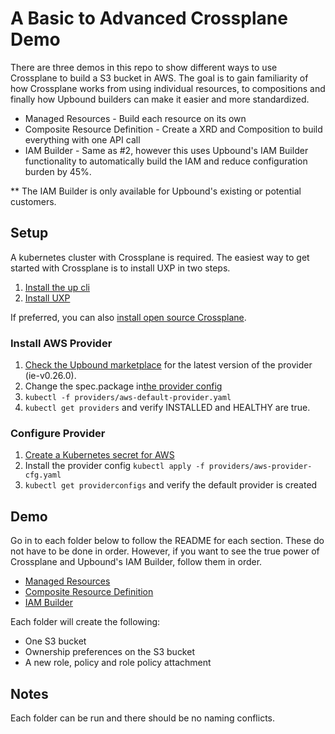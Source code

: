 # A Basic to Advanced Crossplane Demo

There are three demos in this repo to show different ways to use Crossplane to build a S3 bucket in AWS. The goal is to 
gain familiarity of how Crossplane works from using individual resources, to compositions and finally how Upbound builders
can make it easier and more standardized.

* Managed Resources - Build each resource on its own 
* Composite Resource Definition - Create a XRD and Composition to build everything with one API call
* IAM Builder - Same as #2, however this uses Upbound's IAM Builder functionality to automatically build the IAM and reduce configuration burden by 45%.

** The IAM Builder is only available for Upbound's existing or potential customers. 

## Setup
A kubernetes cluster with Crossplane is required. The easiest way to get started with Crossplane is to install UXP in two steps.
1. [Install the up cli](https://docs.upbound.io/cli/) 
2. [Install UXP](https://docs.upbound.io/uxp/install/)

If preferred, you can also [install open source Crossplane](https://docs.crossplane.io/v1.10/getting-started/install-configure/).

### Install AWS Provider
1. [Check the Upbound marketplace](https://marketplace.upbound.io/providers/upbound/provider-aws/) for the latest version of the provider (ie-v0.26.0).
2. Change the spec.package in[the provider config](./providers/aws-default-provider.yaml)
3. `kubectl -f providers/aws-default-provider.yaml`
4. `kubectl get providers` and verify INSTALLED and HEALTHY are true.

### Configure Provider
1. [Create a Kubernetes secret for AWS](https://docs.upbound.io/quickstart/provider-aws/#create-a-kubernetes-secret-for-aws)
2. Install the provider config `kubectl apply -f providers/aws-provider-cfg.yaml`
3. `kubectl get providerconfigs` and verify the default provider is created

## Demo

Go in to each folder below to follow the README for each section. These do not have to be done in order.
However, if you want to see the true power of Crossplane and Upbound's IAM Builder, follow them in order.

* [Managed Resources](./1-managed-resources)
* [Composite Resource Definition](./2-composite-resource-definition)
* [IAM Builder](./3-xrds-iam-builder)

Each folder will create the following:
* One S3 bucket
* Ownership preferences on the S3 bucket
* A new role, policy and role policy attachment

## Notes
Each folder can be run and there should be no naming conflicts.
